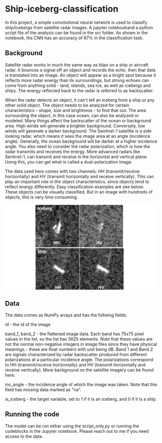 # Ship-iceberg-classification

In this project, a simple convolutional neural network is used to classify ship/icebergs from satellite radar images. A jupyter notebookand a python script file of the analysis can be found in the src folder. As shown in the notebook, the CNN has an accuracy of 87% in the classification task. 

## Background

Satellite radar works in much the same way as blips on a ship or aircraft radar. It bounces a signal off an object and records the echo, then that data is translated into an image. An object will appear as a bright spot because it reflects more radar energy than its surroundings, but strong echoes can come from anything solid - land, islands, sea ice, as well as icebergs and ships. The energy reflected back to the radar is referred to as backscatter.

When the radar detects an object, it can't tell an iceberg from a ship or any other solid object. The object needs to be analyzed for certain characteristics - shape, size and brightness - to find that out. The area surrounding the object, in this case ocean, can also be analyzed or modeled. Many things affect the backscatter of the ocean or background area. High winds will generate a brighter background. Conversely, low winds will generate a darker background. The Sentinel-1 satellite is a side looking radar, which means it sees the image area at an angle (incidence angle). Generally, the ocean background will be darker at a higher incidence angle. You also need to consider the radar polarization, which is how the radar transmits and receives the energy. More advanced radars like Sentinel-1, can transmit and receive in the horizontal and vertical plane. Using this, you can get what is called a dual-polarization image.

The data used here comes with two channels: HH (transmit/receive horizontally) and HV (transmit horizontally and receive vertically). This can play an important role in the object characteristics, since objects tend to reflect energy differently. Easy classification examples are see below. These objects can be visually classified. But in an image with hundreds of objects, this is very time consuming.

![](images/image1.jpg)

## Data

The data comes as NumPy arrays and has the follwing fields:

id - the id of the image

band_1, band_2 - the flattened image data. Each band has 75x75 pixel values in the list, so the list has 5625 elements. Note that these values are not the normal non-negative integers in image files since they have physical meanings - these are float numbers with unit being dB. Band 1 and Band 2 are signals characterized by radar backscatter produced from different polarizations at a particular incidence angle. The polarizations correspond to HH (transmit/receive horizontally) and HV (transmit horizontally and receive vertically). More background on the satellite imagery can be found here.

inc_angle - the incidence angle of which the image was taken. Note that this field has missing data marked as "na".

is_iceberg - the target variable, set to 1 if it is an iceberg, and 0 if it is a ship.


## Running the code

The model can be run either using the script_only.py or running the codeblocks in the Jupyter notebook. Please reach out to me if you need access to the data.
